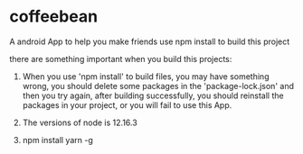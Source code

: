 # coffeebean
A android App to help you make friends
use npm install to build this project

there are something important when you build this projects:
1. When you use 'npm install' to build files, you may have something wrong, you should delete some packages in the 'package-lock.json'
   and then you try again, after building successfully, you should reinstall the packages in your project, or you will fail to use this App.
   
2. The versions of node is 12.16.3
3. npm install yarn -g
